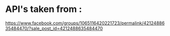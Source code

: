 # API's taken from : 
https://www.facebook.com/groups/1065116420221723/permalink/4212488635484470/?sale_post_id=4212488635484470